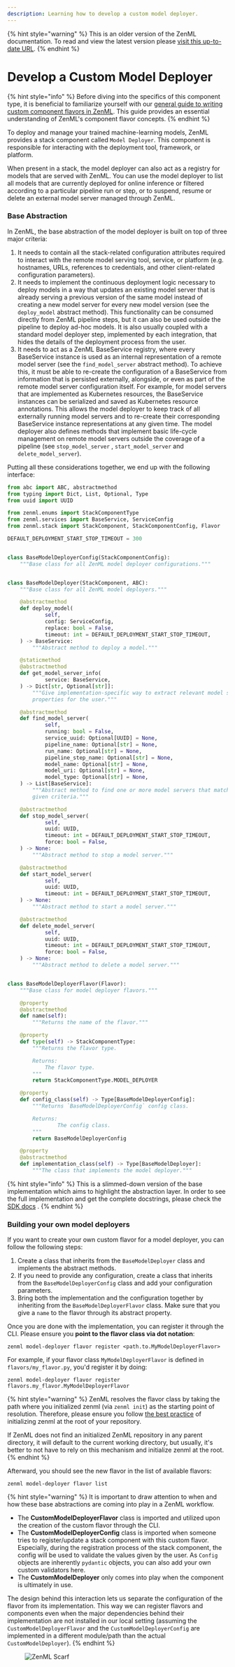 ```yaml
---
description: Learning how to develop a custom model deployer.
---
```


{% hint style="warning" %}
This is an older version of the ZenML documentation. To read and view the latest version please [visit this up-to-date URL](https://docs.zenml.io).
{% endhint %}


# Develop a Custom Model Deployer

{% hint style="info" %}
Before diving into the specifics of this component type, it is beneficial to familiarize yourself with our [general guide to writing custom component flavors in ZenML](../../custom-solutions/implement-a-custom-stack-component.md). This guide provides an essential understanding of ZenML's component flavor concepts.
{% endhint %}

To deploy and manage your trained machine-learning models, ZenML provides a stack component called `Model Deployer`.
This component is responsible for interacting with the deployment tool, framework, or platform.

When present in a stack, the model deployer can also act as a registry for models that are served with ZenML. You can
use the model deployer to list all models that are currently deployed for online inference or filtered according to a
particular pipeline run or step, or to suspend, resume or delete an external model server managed through ZenML.

### Base Abstraction

In ZenML, the base abstraction of the model deployer is built on top of three major criteria:

1. It needs to contain all the stack-related configuration attributes required to interact with the remote model serving
   tool, service, or platform (e.g. hostnames, URLs, references to credentials, and other client-related configuration
   parameters).
2. It needs to implement the continuous deployment logic necessary to deploy models in a way that updates an existing
   model server that is already serving a previous version of the same model instead of creating a new model server for
   every new model version (see the `deploy_model` abstract method). This functionality can be consumed directly from
   ZenML pipeline steps, but it can also be used outside the pipeline to deploy ad-hoc models. It is also usually
   coupled with a standard model deployer step, implemented by each integration, that hides the details of the
   deployment process from the user.
3. It needs to act as a ZenML BaseService registry, where every BaseService instance is used as an internal
   representation of a remote model server (see the `find_model_server` abstract method). To achieve this, it must be
   able to re-create the configuration of a BaseService from information that is persisted externally, alongside, or
   even as part of the remote model server configuration itself. For example, for model servers that are implemented as
   Kubernetes resources, the BaseService instances can be serialized and saved as Kubernetes resource annotations. This
   allows the model deployer to keep track of all externally running model servers and to re-create their corresponding
   BaseService instance representations at any given time. The model deployer also defines methods that implement basic
   life-cycle management on remote model servers outside the coverage of a pipeline (see `stop_model_server`
   , `start_model_server` and `delete_model_server`).

Putting all these considerations together, we end up with the following interface:

```python
from abc import ABC, abstractmethod
from typing import Dict, List, Optional, Type
from uuid import UUID

from zenml.enums import StackComponentType
from zenml.services import BaseService, ServiceConfig
from zenml.stack import StackComponent, StackComponentConfig, Flavor

DEFAULT_DEPLOYMENT_START_STOP_TIMEOUT = 300


class BaseModelDeployerConfig(StackComponentConfig):
    """Base class for all ZenML model deployer configurations."""


class BaseModelDeployer(StackComponent, ABC):
    """Base class for all ZenML model deployers."""

    @abstractmethod
    def deploy_model(
            self,
            config: ServiceConfig,
            replace: bool = False,
            timeout: int = DEFAULT_DEPLOYMENT_START_STOP_TIMEOUT,
    ) -> BaseService:
        """Abstract method to deploy a model."""

    @staticmethod
    @abstractmethod
    def get_model_server_info(
            service: BaseService,
    ) -> Dict[str, Optional[str]]:
        """Give implementation-specific way to extract relevant model server
        properties for the user."""

    @abstractmethod
    def find_model_server(
            self,
            running: bool = False,
            service_uuid: Optional[UUID] = None,
            pipeline_name: Optional[str] = None,
            run_name: Optional[str] = None,
            pipeline_step_name: Optional[str] = None,
            model_name: Optional[str] = None,
            model_uri: Optional[str] = None,
            model_type: Optional[str] = None,
    ) -> List[BaseService]:
        """Abstract method to find one or more model servers that match the
        given criteria."""

    @abstractmethod
    def stop_model_server(
            self,
            uuid: UUID,
            timeout: int = DEFAULT_DEPLOYMENT_START_STOP_TIMEOUT,
            force: bool = False,
    ) -> None:
        """Abstract method to stop a model server."""

    @abstractmethod
    def start_model_server(
            self,
            uuid: UUID,
            timeout: int = DEFAULT_DEPLOYMENT_START_STOP_TIMEOUT,
    ) -> None:
        """Abstract method to start a model server."""

    @abstractmethod
    def delete_model_server(
            self,
            uuid: UUID,
            timeout: int = DEFAULT_DEPLOYMENT_START_STOP_TIMEOUT,
            force: bool = False,
    ) -> None:
        """Abstract method to delete a model server."""


class BaseModelDeployerFlavor(Flavor):
    """Base class for model deployer flavors."""

    @property
    @abstractmethod
    def name(self):
        """Returns the name of the flavor."""

    @property
    def type(self) -> StackComponentType:
        """Returns the flavor type.

        Returns:
            The flavor type.
        """
        return StackComponentType.MODEL_DEPLOYER

    @property
    def config_class(self) -> Type[BaseModelDeployerConfig]:
        """Returns `BaseModelDeployerConfig` config class.

        Returns:
                The config class.
        """
        return BaseModelDeployerConfig

    @property
    @abstractmethod
    def implementation_class(self) -> Type[BaseModelDeployer]:
        """The class that implements the model deployer."""
```

{% hint style="info" %}
This is a slimmed-down version of the base implementation which aims to highlight the abstraction layer. In order to see
the full implementation and get the complete docstrings, please check
the [SDK docs](https://sdkdocs.zenml.io/latest/core\_code\_docs/core-model\_deployers/#zenml.model\_deployers.base\_model\_deployer.BaseModelDeployer)
.
{% endhint %}

### Building your own model deployers

If you want to create your own custom flavor for a model deployer, you can follow the following steps:

1. Create a class that inherits from the `BaseModelDeployer` class and implements the abstract methods.
2. If you need to provide any configuration, create a class that inherits from the `BaseModelDeployerConfig` class and
   add your configuration parameters.
3. Bring both the implementation and the configuration together by inheriting from the `BaseModelDeployerFlavor` class.
   Make sure that you give a `name` to the flavor through its abstract property.

Once you are done with the implementation, you can register it through the CLI. Please ensure you **point to the flavor
class via dot notation**:

```shell
zenml model-deployer flavor register <path.to.MyModelDeployerFlavor>
```

For example, if your flavor class `MyModelDeployerFlavor` is defined in `flavors/my_flavor.py`, you'd register it by
doing:

```shell
zenml model-deployer flavor register flavors.my_flavor.MyModelDeployerFlavor
```

{% hint style="warning" %}
ZenML resolves the flavor class by taking the path where you initialized zenml (via `zenml init`) as the starting point
of resolution. Therefore, please ensure you follow 
[the best practice](/docs/book/user-guide/starter-guide/follow-best-practices.md) of initializing zenml at the
root of your repository.

If ZenML does not find an initialized ZenML repository in any parent directory, it will default to the current working
directory, but usually, it's better to not have to rely on this mechanism and initialize zenml at the root.
{% endhint %}

Afterward, you should see the new flavor in the list of available flavors:

```shell
zenml model-deployer flavor list
```

{% hint style="warning" %}
It is important to draw attention to when and how these base abstractions are coming into play in a ZenML workflow.

* The **CustomModelDeployerFlavor** class is imported and utilized upon the creation of the custom flavor through the
  CLI.
* The **CustomModelDeployerConfig** class is imported when someone tries to register/update a stack component with this
  custom flavor. Especially, during the registration process of the stack component, the config will be used to validate
  the values given by the user. As `Config` objects are inherently `pydantic` objects, you can also add your own custom
  validators here.
* The **CustomModelDeployer** only comes into play when the component is ultimately in use.

The design behind this interaction lets us separate the configuration of the flavor from its implementation. This way we
can register flavors and components even when the major dependencies behind their implementation are not installed in
our local setting (assuming the `CustomModelDeployerFlavor` and the `CustomModelDeployerConfig` are implemented in a
different module/path than the actual `CustomModelDeployer`).
{% endhint %}

<!-- For scarf -->
<figure><img alt="ZenML Scarf" referrerpolicy="no-referrer-when-downgrade" src="https://static.scarf.sh/a.png?x-pxid=f0b4f458-0a54-4fcd-aa95-d5ee424815bc" /></figure>

